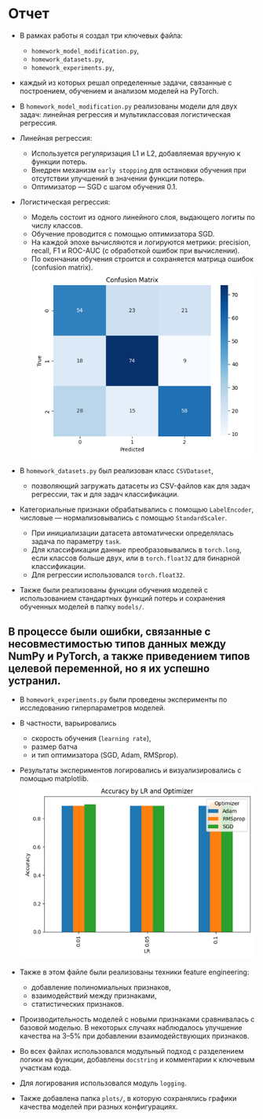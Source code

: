 # Отчет

- В рамках работы я создал три ключевых файла: 
  - `homework_model_modification.py`,
  - `homework_datasets.py`,
  - `homework_experiments.py`,
- каждый из которых решал определенные задачи, связанные с построением, обучением и анализом моделей на PyTorch.

- В `homework_model_modification.py` реализованы модели для двух задач: линейная регрессия и мультиклассовая логистическая регрессия.

- Линейная регрессия:  
  - Используется регуляризация L1 и L2, добавляемая вручную к функции потерь.  
  - Внедрен механизм `early stopping` для остановки обучения при отсутствии улучшений в значении функции потерь.  
  - Оптимизатор — SGD с шагом обучения 0.1.

- Логистическая регрессия:  
  - Модель состоит из одного линейного слоя, выдающего логиты по числу классов.  
  - Обучение проводится с помощью оптимизатора SGD.  
  - На каждой эпохе вычисляются и логируются метрики: precision, recall, F1 и ROC-AUC (с обработкой ошибок при вычислении).  
  - По окончании обучения строится и сохраняется матрица ошибок (confusion matrix).
![alt](plots/confusion_matrix.png "confussion matrix")

- В `homework_datasets.py` был реализован класс `CSVDataset`,
  - позволяющий загружать датасеты из CSV-файлов как для задач регрессии, так и для задач классификации. 
- Категориальные признаки обрабатывались с помощью `LabelEncoder`, числовые — нормализовывались с помощью `StandardScaler`. 
  - При инициализации датасета автоматически определялась задача по параметру `task`. 
  - Для классификации данные преобразовывались в `torch.long`, если классов больше двух, или в `torch.float32` для бинарной классификации. 
  - Для регрессии использовался `torch.float32`. 
- Также были реализованы функции обучения моделей с использованием стандартных функций потерь и сохранения обученных моделей в папку `models/`. 
## В процессе были ошибки, связанные с несовместимостью типов данных между NumPy и PyTorch, а также приведением типов целевой переменной, но я их успешно устранил.

- В `homework_experiments.py` были проведены эксперименты по исследованию гиперпараметров моделей. 
- В частности, варьировались 
  - скорость обучения (`learning rate`), 
  - размер батча
  - и тип оптимизатора (SGD, Adam, RMSprop). 
- Результаты экспериментов логировались и визуализировались с помощью matplotlib. 
![alt](plots/experiment_results.png "результаты экспериментов")
- Также в этом файле были реализованы техники feature engineering: 
  - добавление полиномиальных признаков, 
  - взаимодействий между признаками,
  - статистических признаков. 
- Производительность моделей с новыми признаками сравнивалась с базовой моделью. В некоторых случаях наблюдалось улучшение качества на 3–5% при добавлении взаимодействующих признаков.

- Во всех файлах использовался модульный подход с разделением логики на функции, добавлены `docstring` и комментарии к ключевым участкам кода. 
- Для логирования использовался модуль `logging`.
- Также добавлена папка `plots/`, в которую сохранялись графики качества моделей при разных конфигурациях.
